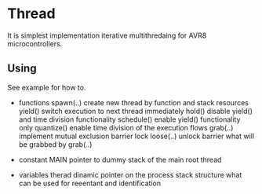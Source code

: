 # Thread

It is simplest implementation iterative multithredaing for AVR8 microcontrollers.

Using
-----

See example for how to.

* functions
spawn(..)	create new thread by function and stack resources
yield()		switch execution to next thread immediately
hold()		disable yield() and time division functionality
schedule()	enable yield() functionality only
quantize()	enable time division of the execution flows
grab(..)	implement mutual exclusion barrier lock
loose(..)	unlock barrier what will be grabbed by grab(..)

* constant
MAIN		pointer to dummy stack of the main root thread

* variables
therad		dinamic pointer on the process stack structure
		what can be used for reeentant and identification

